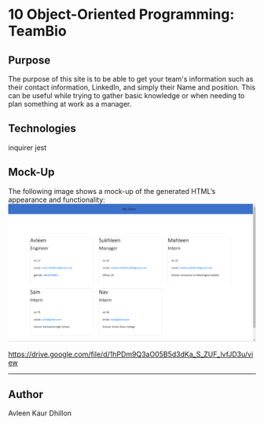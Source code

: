 # 10 Object-Oriented Programming: TeamBio


## Purpose 
The purpose of this site is to be able to get your team's information such as their contact information, LinkedIn, and simply their Name and position. This can be useful while trying to gather basic knowledge or when needing to plan something at work as a manager. 

## Technologies

inquirer 
jest


## Mock-Up

The following image shows a mock-up of the generated HTML’s appearance and functionality:
![Picture of build](Assets\TeamBio.png)


https://drive.google.com/file/d/1hPDm9Q3aO05B5d3dKa_S_ZUF_lvfJD3u/view




---
## Author 
Avleen Kaur Dhillon 